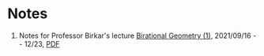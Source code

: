# Notes


1. Notes for Professor Birkar's lecture [Birational Geometry (1)](http://ymsc.tsinghua.edu.cn/cn/content/show/244-334.html), 2021/09/16 -- 12/23, [PDF](../pdf/MMP_Tsinghua.pdf)

